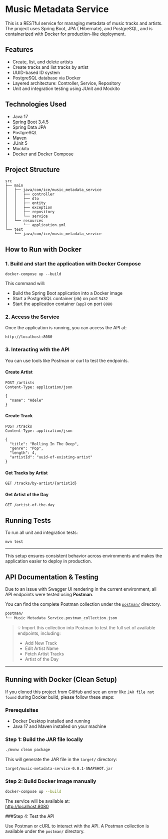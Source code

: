 # Music Metadata Service

This is a RESTful service for managing metadata of music tracks and artists. The project uses Spring Boot, JPA (
Hibernate), and PostgreSQL, and is containerized with Docker for production-like deployment.

## Features

- Create, list, and delete artists
- Create tracks and list tracks by artist
- UUID-based ID system
- PostgreSQL database via Docker
- Layered architecture: Controller, Service, Repository
- Unit and integration testing using JUnit and Mockito

## Technologies Used

- Java 17
- Spring Boot 3.4.5
- Spring Data JPA
- PostgreSQL
- Maven
- JUnit 5
- Mockito
- Docker and Docker Compose

## Project Structure

```
src
├── main
│   ├── java/com/ice/music_metadata_service
│   │   ├── controller
│   │   ├── dto
│   │   ├── entity
│   │   ├── exception
│   │   ├── repository
│   │   └── service
│   └── resources
│       └── application.yml
└── test
    └── java/com/ice/music_metadata_service
```

## How to Run with Docker

### 1. Build and start the application with Docker Compose

```
docker-compose up --build
```

This command will:

- Build the Spring Boot application into a Docker image
- Start a PostgreSQL container (`db`) on port `5432`
- Start the application container (`app`) on port `8080`

### 2. Access the Service

Once the application is running, you can access the API at:

```
http://localhost:8080
```

### 3. Interacting with the API

You can use tools like Postman or curl to test the endpoints.

#### Create Artist

```
POST /artists
Content-Type: application/json

{
  "name": "Adele"
}
```

#### Create Track

```
POST /tracks
Content-Type: application/json

{
  "title": "Rolling In The Deep",
  "genre": "Pop",
  "length": 4,
  "artistId": "uuid-of-existing-artist"
}
```

#### Get Tracks by Artist

```
GET /tracks/by-artist/{artistId}
```

#### Get Artist of the Day

```
GET /artist-of-the-day
```

## Running Tests

To run all unit and integration tests:

```
mvn test
```

---

This setup ensures consistent behavior across environments and makes the application easier to deploy in production.

## API Documentation & Testing

Due to an issue with Swagger UI rendering in the current environment, all API endpoints were tested using **Postman**.

You can find the complete Postman collection under the [`postman/`](./postman/) directory.

```bash
postman/
└── Music Metadata Service.postman_collection.json
```

> 💡 Import this collection into Postman to test the full set of available endpoints, including:
> - Add New Track
> - Edit Artist Name
> - Fetch Artist Tracks
> - Artist of the Day  


---

## Running with Docker (Clean Setup)

If you cloned this project from GitHub and see an error like `JAR file not found` during Docker build, please follow these steps:

### Prerequisites

- Docker Desktop installed and running
- Java 17 and Maven installed on your machine

### Step 1: Build the JAR file locally

```bash
./mvnw clean package
```

This will generate the JAR file in the `target/` directory:
```
target/music-metadata-service-0.0.1-SNAPSHOT.jar
```

### Step 2: Build Docker image manually

```bash
docker-compose up --build
```

The service will be available at:  
[http://localhost:8080](http://localhost:8080)

###Step 4: Test the API

Use Postman or cURL to interact with the API. A Postman collection is available under the `postman/` directory.
